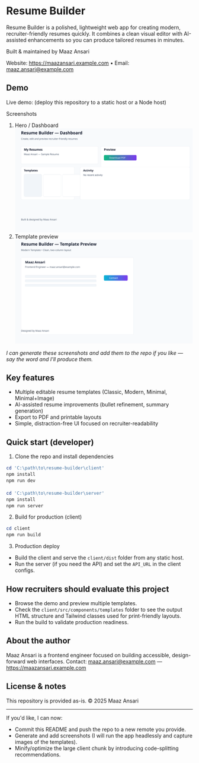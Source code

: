 # Resume Builder

Resume Builder is a polished, lightweight web app for creating modern, recruiter-friendly resumes quickly. It combines a clean visual editor with AI-assisted enhancements so you can produce tailored resumes in minutes.

Built & maintained by Maaz Ansari

Website: https://maazansari.example.com  •  Email: maaz.ansari@example.com

## Demo

Live demo: (deploy this repository to a static host or a Node host)

Screenshots
1. Hero / Dashboard
	![screenshot-1](./docs/screenshots/dashboard.svg)
2. Template preview
	![screenshot-2](./docs/screenshots/template-preview.svg)

_I can generate these screenshots and add them to the repo if you like — say the word and I'll produce them._

## Key features
- Multiple editable resume templates (Classic, Modern, Minimal, Minimal+Image)
- AI-assisted resume improvements (bullet refinement, summary generation)
- Export to PDF and printable layouts
- Simple, distraction-free UI focused on recruiter-readability

## Quick start (developer)
1. Clone the repo and install dependencies

```powershell
cd 'C:\path\to\resume-builder\client'
npm install
npm run dev

cd 'C:\path\to\resume-builder\server'
npm install
npm run server
```

2. Build for production (client)

```powershell
cd client
npm run build
```

3. Production deploy
- Build the client and serve the `client/dist` folder from any static host.
- Run the server (if you need the API) and set the `API_URL` in the client configs.

## How recruiters should evaluate this project
- Browse the demo and preview multiple templates.
- Check the `client/src/components/templates` folder to see the output HTML structure and Tailwind classes used for print-friendly layouts.
- Run the build to validate production readiness.

## About the author
Maaz Ansari is a frontend engineer focused on building accessible, design-forward web interfaces. Contact: maaz.ansari@example.com — https://maazansari.example.com

## License & notes
This repository is provided as-is. © 2025 Maaz Ansari

---

If you'd like, I can now:
- Commit this README and push the repo to a new remote you provide.
- Generate and add screenshots (I will run the app headlessly and capture images of the templates).
- Minify/optimize the large client chunk by introducing code-splitting recommendations.
